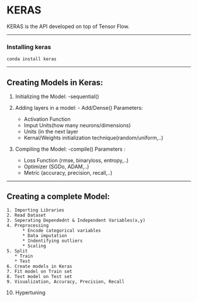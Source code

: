 # KERAS

 KERAS is the API developed on top of Tensor Flow. 
 
---

###  Installing keras 
    conda install keras
---
 
 ## Creating Models in Keras:
  1. Initializing the Model: -sequential() 
  
  2. Adding layers in a model: - Add/Dense()
       Parameters:
        * Activation Function
        * Imput Units(how many neurons/dimensions)
        * Units (in the next layer
        * Kernal/Weights initialization technique(random/uniform,..)
        
  3. Compiling the Model: -compile()
       Parameters :
        * Loss Function (rmse, binaryloss, entropy,..)
        * Optimizer (SGDo, ADAM,..)
        * Metric (accuracy, precision, recall,..)
   --- 
   
   ## Creating a complete Model:
    1. Importing Libraries
    2. Read Dataset
    3. Seperating Dependednt & Independent Variables(x,y)
    4. Preprocessing 
          * Encode categorical variables
          * Data imputation
          * Indentifying outliers
          * Scaling
    5. Split
       * Train
       * Test
    6. Create models in Keras
    7. Fit model on Train set
    8. Test model on Test set
    9. Visualization, Accuracy, Precision, Recall
   10. Hypertuning
   
   
                  
  



